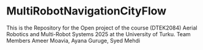 # MultiRobotNavigationCityFlow
This is the Repository for the Open project of the course (DTEK2084) Aerial Robotics and Multi-Robot Systems 2025 at the University of Turku. Team Members Ameer Moavia, Ayana Guruge, Syed Mehdi 
